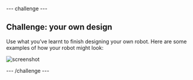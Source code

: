 --- challenge ---
## Challenge: your own design
Use what you’ve learnt to finish designing your own robot. Here are some examples of how your robot might look:

![screenshot](images/robot-examples.png)

--- /challenge ---
